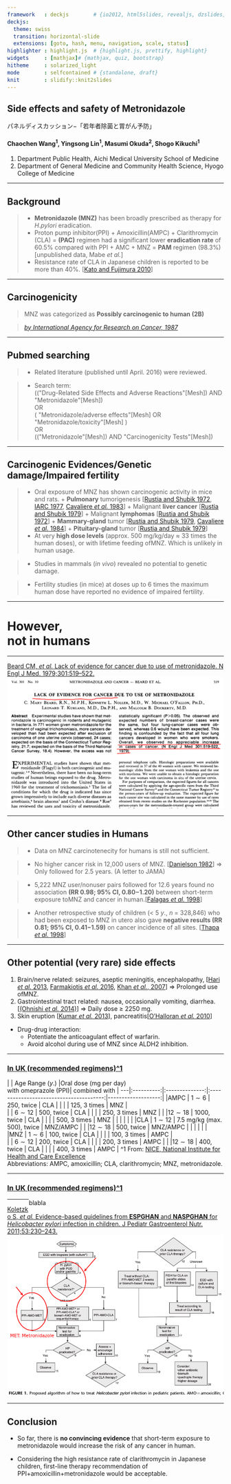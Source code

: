 ```yaml
---
framework   : deckjs        # {io2012, html5slides, revealjs, dzslides, ...}
deckjs:
  theme: swiss
  transition: horizontal-slide
  extensions: [goto, hash, menu, navigation, scale, status]
highlighter : highlight.js  # {highlight.js, prettify, highlight}
widgets     : [mathjax]# {mathjax, quiz, bootstrap}
hitheme     : solarized_light 
mode        : selfcontained # {standalone, draft}
knit        : slidify::knit2slides  
---
```




## Side effects and safety of Metronidazole 
パネルディスカッション$-$「若年者除菌と胃がん予防」

#### Chaochen Wang$^1$, Yingsong Lin$^1$, Masumi Okuda$^2$, Shogo Kikuchi$^1$

1. Department Public Health, Aichi Medical University School of Medicine
2. Department of General Medicine and Community Health Science, Hyogo College of Medicine


---
## Background

> - **Metronidazole (MNZ)** has been broadly prescribed as therapy for $H. pylori$ eradication. 
> - Proton pump inhibitor(PPI) $+$ Amoxicillin(AMPC) $+$ Clarithromycin (CLA) $=$ **(PAC)** regimen had a significant lower **eradication rate** of $60.5\%$ compared with PPI $+$ AMC $+$ MNZ $=$ **PAM** regimen $(98.3\%)$ [unpublished data, Mabe _et al._] 
> - Resistance rate of CLA in Japanese children is reported to be more than $40\%$. [[Kato and Fujimura 2010](http://onlinelibrary.wiley.com/doi/10.1111/j.1442-200X.2009.02915.x/abstract)]

--- 
## Carcinogenicity

> MNZ was categorized as **Possibly carcinogenic to human (2B)** 

> <cite>[by International Agency for Research on Cancer, 1987](http://monographs.iarc.fr/ENG/Monographs/suppl7/index.php)</cite>

--- 
## Pubmed searching 

> - Related literature (published until April. 2016) were reviewed. 

> - Search term:  
(("Drug-Related Side Effects and Adverse Reactions"[Mesh]) AND "Metronidazole"[Mesh]) <br> OR <br> ( "Metronidazole/adverse effects"[Mesh] OR "Metronidazole/toxicity"[Mesh] ) <br> OR <br>  (("Metronidazole"[Mesh]) AND "Carcinogenicity Tests"[Mesh])




---

## Carcinogenic Evidences/Genetic damage/Impaired fertility

> - Oral exposure of MNZ has shown carcinogenic activity in mice and rats. 
    + **Pulmonary** tumorigenesis [[Rustia and Shubik 1972](http://www.ncbi.nlm.nih.gov/pubmed/5058971), [IARC 1977](http://www.inchem.org/documents/iarc/vol13/metronidazole.html), [Cavaliere _et al._ 1983](http://www.ncbi.nlm.nih.gov/pubmed/?term=Cavaliere+1983%2C+metronidazole)]
    + Malignant **liver cancer** [[Rustia and Shubik 1979](http://www.ncbi.nlm.nih.gov/pubmed/288941)]
    + Malignant **lymphomas** [[Rustia and Shubik 1972](http://www.ncbi.nlm.nih.gov/pubmed/5058971)]
    + **Mammary-gland** tumor [[Rustia and Shubik 1979](http://www.ncbi.nlm.nih.gov/pubmed/288941), [Cavaliere _et al._ 1984](http://www.ncbi.nlm.nih.gov/pubmed/?term=Cavaliere+1984%2C+metronidazole)]
    + **Pituitary-gland** tumor [[Rustia and Shubik 1979](http://www.ncbi.nlm.nih.gov/pubmed/288941)]
> - At very **high dose levels** (approx. 500 mg/kg/day $\approx$ 33 times the human doses), or with lifetime feeding ofMNZ. Which is unlikely in human usage.

> - Studies in mammals (_in vivo_) revealed no potential to genetic damage.

> - Fertility studies (in mice) at doses up to 6 times the maximum human dose have reported no evidence of impaired fertility.

---

# However, <br> not in humans

--- 
[Beard CM, _et al._ Lack of evidence for cancer due to use of metronidazole. N Engl J Med. 1979;301:519–522.](http://www.nejm.org/doi/full/10.1056/NEJM197909063011003)
![NEJM](NEJM.png)

--- 
## Other cancer studies in Humans

> - Data on MNZ carcinotenecity for humans is still not sufficient. 

> - No higher cancer risk in 12,000 users of MNZ. [[Danielson 1982](http://jama.jamanetwork.com/article.aspx?articleid=372448)] $\Longrightarrow$ Only followed for 2.5 years. (A letter to JAMA)

> - 5,222 MNZ user/nonuser pairs followed for 12.6 years found no association **(RR 0.98; 95% CI, 0.80$-$1.20)** between short-term exposure toMNZ and cancer in human.[[Falagas _et al._ 1998](http://cid.oxfordjournals.org/content/26/2/384.short)]

> - Another retrospective study of children ($<$ 5 $y.$, _n_ $=$ 328,846) who had been exposed to MNZ in utero also gave **negative results (RR 0.81; 95% CI, 0.41$-$1.59)** on cancer incidence of all sites.  [[Thapa _et al._ 1998](http://onlinelibrary.wiley.com/doi/10.1002/%28SICI%291097-0142%2819981001%2983:7%3C1461::AID-CNCR25%3E3.0.CO;2-1/abstract)]



--- 

## Other potential (very rare) side effects 
1. Brain/nerve related: seizures, aseptic meningitis, encephalopathy,  [[Hari _et al._ 2013](http://www.ncbi.nlm.nih.gov/pmc/articles/PMC3696306/), [Farmakiotis _et al._ 2016](http://www.nejm.org/doi/full/10.1056/NEJMicm1505174), [Khan _et al._, 2007](http://annals.org/article.aspx?articleid=659104&resultClick=3)] $\Longrightarrow$ Prolonged use ofMNZ. 
2. Gastrointestinal tract related: nausea, occasionally vomiting, diarrhea. [[(Ohnishi _et al._ 2014)](http://www.sciencedirect.com/science/article/pii/S1383576914000725)] $\Longrightarrow$ Daily dose $\geq$ 2250 mg.
3. Skin eruption [[Kumar _et al._ 2013](http://www.ncbi.nlm.nih.gov/pmc/articles/PMC3830266/)], pancreatitis[[O’Halloran _et al._ 2010](http://www.ncbi.nlm.nih.gov/pmc/articles/PMC2939404/)]
* Drug-drug interaction: 
    + Potentiate the anticoagulant effect of warfarin.
    + Avoid alcohol during use of MNZ since ALDH2 inhibition.

---

### [In UK (recommended regimens)^1 ]() 

   |            |  Age Range ($y.$) |Oral dose (mg per day)<br> with omeprazole (PPI)|   combined with    |
---|:----------:|:--------------:|:---------------------------------------:|-------------------:|
   |AMPC        |   $1\sim 6$     |      250, twice                      |                CLA |
   |            |                |     125, 3 times                     |                MNZ |         
   |            | $6\sim 12$      |     500, twice                       |                CLA | 
   |            |                |     250, 3 times                     |                MNZ |
   |            |$12\sim18$      |  1000, twice                          |                CLA |
   |            |                |      500, 3 times                     |                MNZ |
   |            |                |                                      |                    |
   |CLA         |  $1\sim12$     |       7.5 mg/kg (max. 500), twice     |      MNZ/AMPC  |
   |            |$12\sim18$      |     500, twice                       |           MNZ/AMPC  |
   |            |                |                                      |                    |
   |MNZ         |   $1\sim 6$      |      100, twice                      |                CLA |
   |            |                |     100, 3 times                     |                AMPC |         
   |            |  $6\sim 12$      |     200, twice                       |                CLA | 
   |            |                |     200, 3 times                     |                AMPC |
   |            |$12\sim18$     |     400, twice                       |                CLA |
   |            |                |    400, 3 times                     |                AMPC |
^1 From: [NICE, National Institute for Health and Care Excellence](https://www.evidence.nhs.uk/formulary/bnfc/current/1-gastro-intestinal-system/13-antisecretory-drugs-and-mucosal-protectants/helicobacter-pylori-infection) <br>
Abbreviations: AMPC, amoxicillin; CLA, clarithromycin; MNZ, metronidazole.

---
### [In UK (recommended regimens)^1 ]() 
<div>
    <div style="width: 10%; float: left; ">  </div>
    <div style="width: 90%; float: right; "> blabla </div>
</div>

---
[Koletzko S, _et al._ Evidence-based guidelines from **ESPGHAN** and **NASPGHAN** for _Helicobacter pylori_ infection in children. J Pediatr Gastroenterol Nutr. 2011;53:230–243.](http://www.ncbi.nlm.nih.gov/pubmed/?term=21558964)
![guideline](Guideline.png)


--- 

## Conclusion

* So far, there is **no convincing evidence** that short-term exposure to metronidazole would increase the risk of any cancer in human. 

* Considering the high resistance rate of clarithromycin in Japanese children, first-line therapy recommendation of PPI+amoxicillin+metronidazole would be acceptable. 



